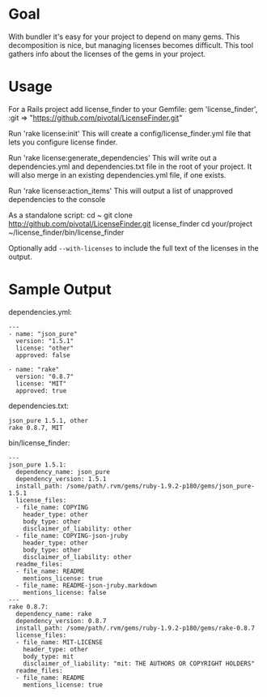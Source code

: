 Goal
====

With bundler it's easy for your project to depend on many gems.  This decomposition is nice, but managing licenses becomes difficult.  This tool gathers info about the licenses of the gems in your project.

Usage
=====

For a Rails project add license_finder to your Gemfile:
    gem 'license_finder', :git => "https://github.com/pivotal/LicenseFinder.git"

Run 'rake license:init'
This will create a config/license_finder.yml file that lets you configure license finder.

Run 'rake license:generate_dependencies'
This will write out a dependencies.yml and dependencies.txt file in the root of your project. 
It will also merge in an existing dependencies.yml file, if one exists.

Run 'rake license:action_items'
This will output a list of unapproved dependencies to the console

As a standalone script:
    cd ~
    git clone http://github.com/pivotal/LicenseFinder.git license_finder
    cd your/project
    ~/license_finder/bin/license_finder

Optionally add `--with-licenses` to include the full text of the licenses in the output.

Sample Output
=============

dependencies.yml:

    ---
    - name: "json_pure"
      version: "1.5.1"
      license: "other"
      approved: false

    - name: "rake"
      version: "0.8.7"
      license: "MIT"
      approved: true

dependencies.txt:

    json_pure 1.5.1, other
    rake 0.8.7, MIT

bin/license_finder:

    ---
    json_pure 1.5.1:
      dependency_name: json_pure
      dependency_version: 1.5.1
      install_path: /some/path/.rvm/gems/ruby-1.9.2-p180/gems/json_pure-1.5.1
      license_files:
      - file_name: COPYING
        header_type: other
        body_type: other
        disclaimer_of_liability: other
      - file_name: COPYING-json-jruby
        header_type: other
        body_type: other
        disclaimer_of_liability: other
      readme_files:
      - file_name: README
        mentions_license: true
      - file_name: README-json-jruby.markdown
        mentions_license: false
    ---
    rake 0.8.7:
      dependency_name: rake
      dependency_version: 0.8.7
      install_path: /some/path/.rvm/gems/ruby-1.9.2-p180/gems/rake-0.8.7
      license_files:
      - file_name: MIT-LICENSE
        header_type: other
        body_type: mit
        disclaimer_of_liability: "mit: THE AUTHORS OR COPYRIGHT HOLDERS"
      readme_files:
      - file_name: README
        mentions_license: true